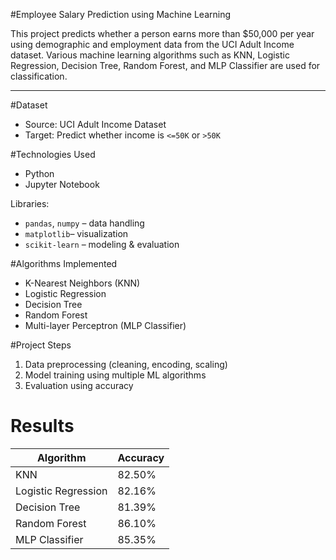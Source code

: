 #Employee Salary Prediction using Machine Learning

This project predicts whether a person earns more than $50,000 per year using demographic and employment data from the UCI Adult Income dataset. Various machine learning algorithms such as KNN, Logistic Regression, Decision Tree, Random Forest, and MLP Classifier are used for classification.

<hr>

#Dataset

- Source: UCI Adult Income Dataset  
- Target: Predict whether income is `<=50K` or `>50K`


#Technologies Used

- Python  
- Jupyter Notebook  

Libraries:

- `pandas`, `numpy` – data handling  
- `matplotlib`– visualization  
- `scikit-learn` – modeling & evaluation


#Algorithms Implemented

- K-Nearest Neighbors (KNN)  
- Logistic Regression  
- Decision Tree  
- Random Forest  
- Multi-layer Perceptron (MLP Classifier)



#Project Steps

1. Data preprocessing (cleaning, encoding, scaling)  
2. Model training using multiple ML algorithms  
3. Evaluation using accuracy 



# Results

| Algorithm           | Accuracy |
|---------------------|----------|
| KNN                 | 82.50%   |
| Logistic Regression | 82.16%   |
| Decision Tree       | 81.39%   |
| Random Forest       | 86.10%   |
| MLP Classifier      | 85.35%   |


